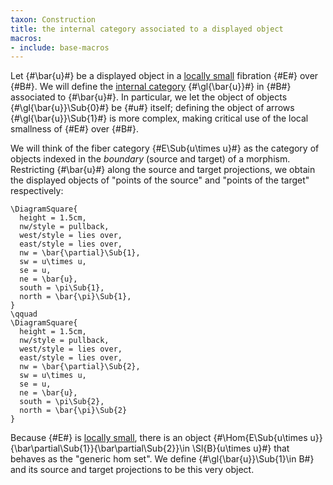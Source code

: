 ```yaml
---
taxon: Construction
title: the internal category associated to a displayed object
macros:
- include: base-macros
---
```


Let {#\bar{u}#} be a displayed object in a [locally small](frct-001B) fibration {#E#} over {#B#}. We will define the [internal category](frct-001A) {#\gl{\bar{u}}#} in {#B#} associated to {#\bar{u}#}. In particular, we let the object of objects {#\gl{\bar{u}}\Sub{0}#} be {#u#} itself; defining the object of arrows {#\gl{\bar{u}}\Sub{1}#} is more complex, making critical use of the local smallness of {#E#} over {#B#}.

We will think of the fiber category {#E\Sub{u\times u}#} as the category of objects indexed in the *boundary* (source and target) of a morphism. Restricting {#\bar{u}#} along the source and target projections, we obtain the displayed objects of "points of the source" and "points of the target" respectively:
```render-latex
\DiagramSquare{
  height = 1.5cm,
  nw/style = pullback,
  west/style = lies over,
  east/style = lies over,
  nw = \bar{\partial}\Sub{1},
  sw = u\times u,
  se = u,
  ne = \bar{u},
  south = \pi\Sub{1},
  north = \bar{\pi}\Sub{1},
}
\qquad
\DiagramSquare{
  height = 1.5cm,
  nw/style = pullback,
  west/style = lies over,
  east/style = lies over,
  nw = \bar{\partial}\Sub{2},
  sw = u\times u,
  se = u,
  ne = \bar{u},
  south = \pi\Sub{2},
  north = \bar{\pi}\Sub{2}
}
```

Because {#E#} is [locally small](frct-001B), there is an object
{#\Hom{E\Sub{u\times u}}{\bar\partial\Sub{1}}{\bar\partial\Sub{2}}\in \Sl{B}{u\times u}#} that
behaves as the "generic hom set". We define {#\gl{\bar{u}}\Sub{1}\in B#} and its
source and target projections to be this very object.
